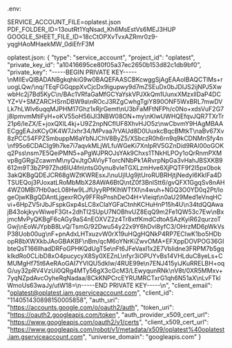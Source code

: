 .env:

SERVICE_ACCOUNT_FILE=oplatest.json
PDF_FOLDER_ID=13outRt1YqNsad_Kh6MsEstVs6MEJ3HUP
GOOGLE_SHEET_FILE_ID=18cCtOPXvTvxAZRmr0z9-yqgHAoMHaekMW_0diEfrF3M

oplatest.json:
{
  "type": "service_account",
  "project_id": "oplatest",
  "private_key_id": "a10416695ce80f05a37ec2650b153d82c1db9bf0",
  "private_key": "-----BEGIN PRIVATE KEY-----\nMIIEvQIBADANBgkqhkiG9w0BAQEFAASCBKcwggSjAgEAAoIBAQCTlMs+ruogLQw/\nq/TEqFGGqppXvCjcDx9igupwy9d7mZSEuDx0bJDIJS2ijNPJ5XwwbHc2j7Bd5KyC\n/BAc1VRfaGaMfGCYaYskVPJXkQm1UunxXMzxlIDaP4DCYZ+V+SMZARCHSrnDBW9a\nROcJ3RZgCwhgTgiY890ONF5WxBRL7mwDVLk7hLWlv6uqqMJPHM17Ghz1xRjrGemt\nU3bFaMFtNFPh/c0No+xdsVuF2G7j8IpmvmMtiFyH+oKV55oH56iJl3NBW08ON+my\nKIwUWHQEfqvJQR7TXrTr21p6/IeZX/E+joxQXlL4kj+U9Z2npNCflUF8XhvHJO5z\nwCbvmY9HAgMBAAECggEAJxKCyOK4W7Jxhr34/MPvaa7rVAUd8D0UuxkcBqcBMtkT\naBv67Xv8zPCC54FPZSmbuppM6aYbNJChV8ByZ5/XSbczR0h6rn9q9kCDNMnSfy4n\nf95o6CDACIg9h7ke7i7aqvkMLjWLfuWGeKi7XnIpRV5GZnDid9RAl00oGOKq2Pss\nsm7E5QeiPMN5+aPgWJPROJsYAk9Chxs1TNkHLPOy1oQrRnmPXMvp8gGRgiZcawmM\nyQvJtgOAViyFTorcNNbPk1ARvrpNpGa3vHahJBSXKB9612m9T3bZP97Zhd6IU4fn\ntsG0ynu8vIeTGXLzmHve6XjPQTF9f2I5px0bok3akQKBgQDEJCR68gWZtKWREsxJ\nuUjIUg9jtUroRUBRHjtjNedyI6KkIFa4DTSUEQoj3PJoxatLRoMbMbX28AWA6BtQ\ntZ0f3BnlStt6/gvQFX1GgqSv8nAH4WZ0MBl7Hb0acL08Hw9LJfUyyRPfKIhWTfXl\n4wuh+NGQ3O0YD0q2Pt/logeOjwKBgQDAntLjgexrROy9FFRsPnshDeO4H+Vleiqt\n0aU29Med1eVnqHCvi+6HpZV5rJbJFspkGxp4sLC8xCIaYGFaCtnhKCHuHnP15h4U\n34tdQQAwajB43okjkyvWiweF3Gt+2dhTI2SUpU7NOBhvUZ8EqQ9m2Fe1QW53c7Ew\nBxjmcMvPyQKBgF6cAGy9aS4nEOXVZ2z4Tr8xtfKmdCdtoASAzKyiR62qurzoTGwj\nEoWJYpbB8LvQ/TsmG/92Dwu54y22x9Y6hDvl8yfC3/OHrzMD6pWkVsP38Uob00ug\nF+pnAdxLHTxuzvW0rX19uHQgHQNkP4RP7ECIwK1bo5HDbopR8bXWXkbJAoGBAKBF\nBm/qcM6oYNrKiZwvOMA+EFXppDOVPOG36GIbteQsT166llhadDRFoGPHKQdUgT5e\nFt6JFeVaxI1x2E7VbIidne3FRPM7b5gqkIkdRo0CLibD8xO4pucycyX8Sy0XEZnL\nfyr3iOPUYvBs14VHLduC8yeLs+CMUMgHf75t6AeRAoGAI7YVlQU5dkIw/4RUE99e\n7ENJ415yiJKuRRELBH+oqG/uy32pRV4VzUi0QRg4MTy56gX3cGcM3/LEwyqunRNk\nV8t/0XR5MMxv+7yqNZpdAvcOyheRqNadaa/8CkKNPCrcEYRUMRCTxrG1qh6N51aX\nLvFTklWmoUs63waJy/utW18=\n-----END PRIVATE KEY-----\n",
  "client_email": "oplatest@oplatest.iam.gserviceaccount.com",
  "client_id": "114051430898150005858",
  "auth_uri": "https://accounts.google.com/o/oauth2/auth",
  "token_uri": "https://oauth2.googleapis.com/token",
  "auth_provider_x509_cert_url": "https://www.googleapis.com/oauth2/v1/certs",
  "client_x509_cert_url": "https://www.googleapis.com/robot/v1/metadata/x509/oplatest%40oplatest.iam.gserviceaccount.com",
  "universe_domain": "googleapis.com"
}
